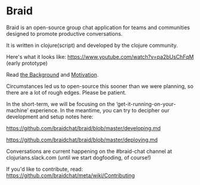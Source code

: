 # Braid

Braid is an open-source group chat application for teams and communities designed to promote productive conversations.

It is written in clojure(script) and developed by the clojure community.

Here's what it looks like: https://www.youtube.com/watch?v=pa2bUsChFqM (early prototype)

Read [the Background](https://github.com/braidchat/meta/wiki/Background) and [Motivation](https://github.com/braidchat/meta/wiki/Motivation).


Circumstances led us to open-source this sooner than we were planning, so there are a lot of rough edges. Please be patient.

In the short-term, we will be focusing on the ‘get-it-running-on-your-machine’ experience. In the meantime, you can try to decipher our development and setup notes here:

https://github.com/braidchat/braid/blob/master/developing.md

https://github.com/braidchat/braid/blob/master/deploying.md

Conversations are current happening on the #braid-chat channel at clojurians.slack.com (until we start dogfooding, of course!)

If you'd like to contribute, read: https://github.com/braidchat/meta/wiki/Contributing
